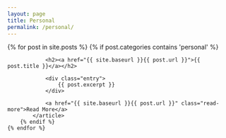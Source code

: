 ```yaml
---
layout: page
title: Personal
permalink: /personal/
---
```


<div class="posts">
	{% for post in site.posts %}
		{% if post.categories contains 'personal' %}
			<article class="post">

				<h2><a href="{{ site.baseurl }}{{ post.url }}">{{ post.title }}</a></h2>

				<div class="entry">
					{{ post.excerpt }}
				</div>

				<a href="{{ site.baseurl }}{{ post.url }}" class="read-more">Read More</a>
			</article>
		{% endif %}
	{% endfor %}
</div>
